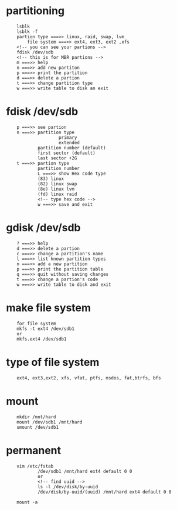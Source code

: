 # partitioning

        lsblk
        lsblk -f
        partion type ===>> linux, raid, swap, lvm
	        file system ===>> ext4, ext3, ext2 ,xfs
        <!-- you can see your partions -->
        fdisk /dev/sdb
        <!-- this is for MBR partions -->
        m ===>> help
        n ===>> add new partiton
        p ===>> print the partition
        d ===>> delete a partion
        t ===>> change partition type
        w ===>> write table to disk an exit

# fdisk /dev/sdb
        p ===>> see partion
        n ===>> partition type
                        primary
                        extended
                partition number (default)
                first sector (default)
                last sector +2G
        t ===>> partion type
                partition number
                L ===>> show Hex code type
                (83) linux
                (82) linux swap
                (8e) linux lvm
                (fd) linux raid
                <!-- type hex code -->
                w ===>> save and exit

# gdisk /dev/sdb
        ? ===>> help
        d ===>> delete a partion
        c ===>> change a partition's name
        l ===>> list known partition types
        n ===>> add a new partition
        p ===>> print the partition table
        q ===>> quit without saving changes
        t ===>> change a partion's code
        w ===>> write table to disk and exit
        
# make file system
        for file system
        mkfs -t ext4 /dev/sdb1
        or
        mkfs.ext4 /dev/sdb1

# type of file system
        ext4, ext3,ext2, xfs, vfat, ptfs, msdos, fat,btrfs, bfs

# mount
        mkdir /mnt/hard
        mount /dev/sdb1 /mnt/hard
        umount /dev/sdb1

# permanent
        vim /etc/fstab
                /dev/sdb1 /mnt/hard ext4 default 0 0
                or
                <!-- find uuid -->
                ls -l /dev/disk/by-uuid
                /dev/disk/by-uuid/(uuid) /mnt/hard ext4 default 0 0
                
        mount -a







